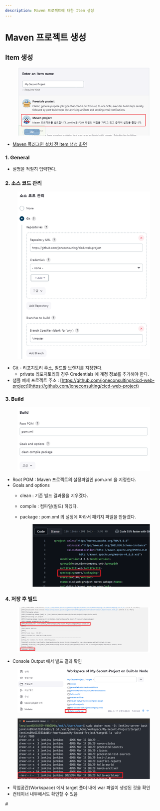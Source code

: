```yaml
---
description: Maven 프로젝트에 대한 Item 생성
---
```


# Maven 프로젝트 생성

## Item 생성

<figure><img src="../../.gitbook/assets/image (1) (1) (1).png" alt=""><figcaption></figcaption></figure>

* [Maven 플러그인 설치 전 Item 생성 화면](../devops-ci-cd/item-project/#item-1)



### 1. General

* 설명을 적절히 입력한다.



### 2. 소스 코드 관리

<figure><img src="../../.gitbook/assets/image (2) (1) (1).png" alt=""><figcaption></figcaption></figure>

* Git - 리포지토리 주소, 빌드할 브랜치를 지정한다.
  * private 리포지토리의 경우 Credentials 에 계정 정보를 추가해야 한다.
* 샘플 예제 프로젝트 주소 : [https://github.com/joneconsulting/cicd-web-project](https://github.com/joneconsulting/cicd-web-project)



### 3. Build

<figure><img src="../../.gitbook/assets/image (3) (1).png" alt=""><figcaption></figcaption></figure>

* Root POM : Maven 프로젝트의 설정파일인 pom.xml 을 지정한다.
* Goals and options
  * clean : 기존 빌드 결과물을 지우겠다.
  * compile : 컴파일(빌드) 하겠다.
  *   package : pom.xml 의 설정에 따라서 패키지 파일을 만들겠다.

      <figure><img src="../../.gitbook/assets/image (4).png" alt=""><figcaption></figcaption></figure>



### 4. 저장 후 빌드

<figure><img src="../../.gitbook/assets/image (1) (1).png" alt=""><figcaption></figcaption></figure>

* Console Output 에서 빌드 결과 확인

<figure><img src="../../.gitbook/assets/image (6).png" alt=""><figcaption></figcaption></figure>

<figure><img src="../../.gitbook/assets/image (7).png" alt=""><figcaption></figcaption></figure>

* 작업공간(Workspace) 에서 target 폴더 내에 war 파일이 생성된 것을 확인
* 컨테이너 내부에서도 확인할 수 있음



\#
